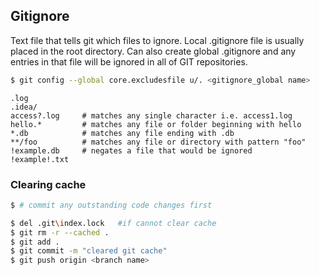## Gitignore

Text file that tells git which files to ignore. Local .gitignore file is usually placed in the root directory. Can also create global .gitignore and any entries in that file will be ignored in all of GIT repositories.

```sh
$ git config --global core.excludesfile u/. <gitignore_global name>
```

```gitignore
.log
.idea/
access?.log     # matches any single character i.e. access1.log
hello.*         # matches any file or folder beginning with hello
*.db            # matches any file ending with .db
**/foo          # matches any file or directory with pattern "foo"
!example.db     # negates a file that would be ignored
!example!.txt
```

### Clearing cache

```sh
$ # commit any outstanding code changes first

$ del .git\index.lock   #if cannot clear cache
$ git rm -r --cached .
$ git add .
$ git commit -m "cleared git cache"
$ git push origin <branch name>
```
